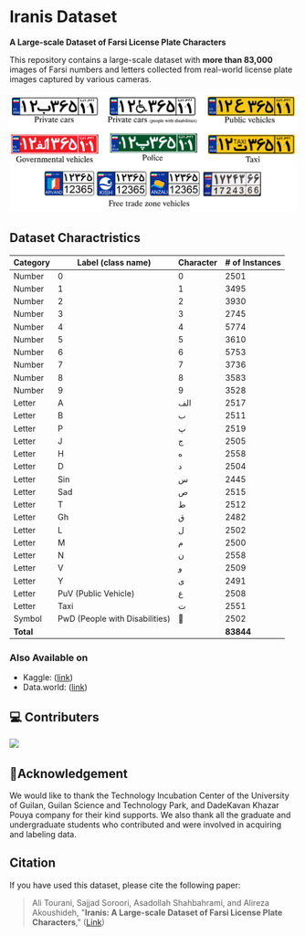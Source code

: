 # Iranis Dataset
**A Large-scale Dataset of Farsi License Plate Characters**

This repository contains a large-scale dataset with **more than 83,000** images of Farsi numbers and letters collected from real-world license plate images captured by various cameras.

![Iranis Dataset](https://github.com/alitourani/Iranis-dataset/blob/master/_doc/Iranis_License_Plates.png "Iranis Dataset")

## Dataset Charactristics

| Category | Label (class name) | Character | # of Instances |
| ------------ | ------------ | ------------ | ------------ |
| Number | 0 | 0 | 2501 |
| Number | 1 | 1 | 3495 |
| Number | 2 | 2 | 3930 |
| Number | 3 | 3 | 2745 |
| Number | 4 | 4 | 5774 |
| Number | 5 | 5 | 3610 |
| Number | 6 | 6 | 5753 |
| Number | 7 | 7 | 3736 |
| Number | 8 | 8 | 3583 |
| Number | 9 | 9 | 3528 |
| Letter | A | الف | 2517 |
| Letter | B | ب | 2511 |
| Letter | P | پ | 2519 |
| Letter | J | ج | 2505 |
| Letter | H | ه | 2558 |
| Letter | D | د | 2504 |
| Letter | Sin | س | 2445 |
| Letter | Sad | ص | 2515 |
| Letter | T | ط | 2512 |
| Letter | Gh | ق | 2482 |
| Letter | L | ل | 2502 |
| Letter | M | م | 2500 |
| Letter | N | ن | 2558 |
| Letter | V | و | 2509 |
| Letter | Y | ی | 2491 |
| Letter | PuV (Public Vehicle) | ع | 2508 |
| Letter | Taxi | ت | 2551 |
| Symbol | PwD (People with Disabilities) | 🦽 | 2502 |
| **Total** |  |  | **83844** |

### Also Available on

- Kaggle: ([link](https://www.kaggle.com/sajjadsoroori/iranis "Kaggle"))
- Data.world: ([link](https://data.world/guilanits/iranis "data.world"))

## 💻 Contributers

<a href="https://github.com/alitourani/Iranis-dataset/graphs/contributors">
  <img src="https://contrib.rocks/image?repo=alitourani/Iranis-dataset" />
</a>

## 📝Acknowledgement

We would like to thank the Technology Incubation Center of the University of Guilan, Guilan Science and Technology Park, and DadeKavan Khazar Pouya company for their kind supports. We also thank all the graduate and undergraduate students who contributed and were involved in acquiring and labeling data.

## Citation

If you have used this dataset, please cite the following paper:
>  Ali Tourani, Sajjad Soroori, Asadollah Shahbahrami, and Alireza Akoushideh, "**Iranis: A Large-scale Dataset of Farsi License Plate Characters**," ([Link](https://www.researchgate.net/publication/348213017_Iranis_A_Large-scale_Dataset_of_Farsi_License_Plate_Characters "Link"))
